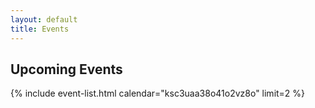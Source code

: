 ```yaml
---
layout: default
title: Events
---
```


## Upcoming Events

{% include event-list.html calendar="ksc3uaa38o41o2vz8o" limit=2 %}
